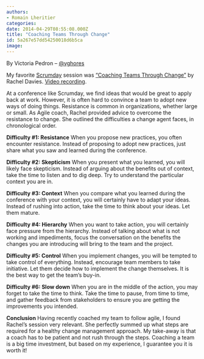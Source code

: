 ```yaml
---
authors:
- Romain Lheritier
categories:
date: 2014-04-29T08:55:08.000Z
title: "Coaching Teams Through Change"
id: 5a267e57dd54250018d6b5ca
image: 
---
```


By Victoria Pedron – [@vghores](http://www.twitter.com/vghores)

My favorite [Scrumday](http://www.scrumday.fr/en_US/) session was [“Coaching Teams Through Change”](http://www.scrumday.fr/session-vip-rachel-davies/) by Rachel Davies. [Video recording](http://www.ustream.tv/recorded/46635086).

At a conference like Scrumday, we find ideas that would be great to apply back at work. However, it is often hard to convince a team to adopt new ways of doing things. Resistance is common in organizations, whether large or small. As Agile coach, Rachel provided advice to overcome the resistance to change. She outlined the difficulties a change agent faces, in chronological order.

**Difficulty #1: Resistance**
 When you propose new practices, you often encounter resistance. Instead of proposing to adopt new practices, just share what you saw and learned during the conference.

**Difficulty #2: Skepticism**
 When you present what you learned, you will likely face skepticism. Instead of arguing about the benefits out of context, take the time to listen and to dig deep. Try to understand the particular context you are in.

**Difficulty #3: Context**
 When you compare what you learned during the conference with your context, you will certainly have to adapt your ideas. Instead of rushing into action, take the time to think about your ideas. Let them mature.

**Difficulty #4: Hierarchy**
 When you want to take action, you will certainly face pressure from the hierarchy. Instead of talking about what is not working and impediments, focus the conversation on the benefits the changes you are introducing will bring to the team and the project.

**Difficulty #5: Control**
 When you implement changes, you will be tempted to take control of everything. Instead, encourage team members to take initiative. Let them decide how to implement the change themselves. It is the best way to get the team’s buy-in.

**Difficulty #6: Slow down**
 When you are in the middle of the action, you may forget to take the time to think. Take the time to pause, from time to time, and gather feedback from stakeholders to ensure you are getting the improvements you intended.

**Conclusion**
 Having recently coached my team to follow agile, I found Rachel’s session very relevant. She perfectly summed up what steps are required for a healthy change management approach. My take-away is that a coach has to be patient and not rush through the steps. Coaching a team is a big time investment, but based on my experience, I guarantee you it is worth it!
